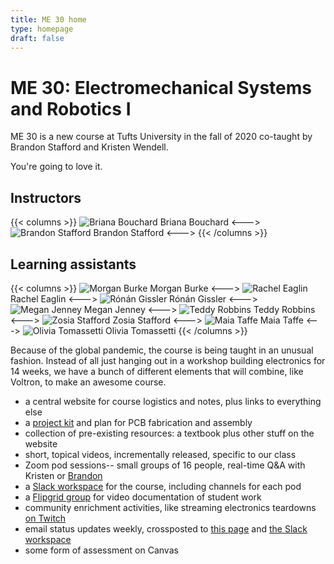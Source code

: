 ```yaml
---
title: ME 30 home
type: homepage
draft: false
---
```


# ME 30: Electromechanical Systems and Robotics I

ME 30 is a new course at Tufts University in the fall of 2020 co-taught by Brandon Stafford and Kristen Wendell.

You're going to love it.

## Instructors

{{< columns >}}
![Briana Bouchard](/img/kristen-wendell.jpg)
Briana Bouchard
<--->
![Brandon Stafford](/img/brandon-stafford.jpg)
Brandon Stafford
<--->
{{< /columns >}}

## Learning assistants

{{< columns >}}
![Morgan Burke](/img/morgan-burke.jpg)
Morgan Burke
<--->
![Rachel Eaglin](/img/rachel-eaglin.jpg)
Rachel Eaglin
<--->
![Rónán Gissler](/img/ronan-gissler.jpg)
Rónán Gissler
<--->
![Megan Jenney](/img/megan-jenney.jpg)
Megan Jenney
<--->
![Teddy Robbins](/img/teddy-robbins.jpg)
Teddy Robbins
<--->
![Zosia Stafford](/img/zosia-stafford.jpg)
Zosia Stafford
<--->
![Maia Taffe](/img/maia-taffe.jpg)
Maia Taffe
<--->
![Olivia Tomassetti](/img/olivia-tomassetti.jpg)
Olivia Tomassetti
{{< /columns >}}

Because of the global pandemic, the course is being taught in an unusual fashion. Instead of all just hanging out in a workshop building electronics for 14 weeks, we have a bunch of different elements that will combine, like Voltron, to make an awesome course.

* a central website for course logistics and notes, plus links to everything else
* a [project kit](/logistics/kit/) and plan for PCB fabrication and assembly
* collection of pre-existing resources: a textbook plus other stuff on the website
* short, topical videos, incrementally released, specific to our class
* Zoom pod sessions-- small groups of 16 people, real-time Q&A with Kristen or [Brandon](https://tufts.zoom.us/my/brandon.of.nolop)
* a [Slack workspace](https://tufts-me30.slack.com) for the course, including channels for each pod
* a [Flipgrid group](https://flipgrid.com/me30) for video documentation of student work
* community enrichment activities, like streaming electronics teardowns [on Twitch](https://www.twitch.tv/radio_polonium_active)
* email status updates weekly, crossposted to [this page](/logistics/weekly-updates/) and [the Slack workspace](https://tufts-me30.slack.com)
* some form of assessment on Canvas
